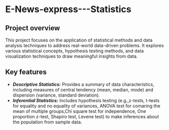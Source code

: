 # E-News-express---Statistics

## Project overview
This project focuses on the application of statistical methods and data analysis techniques to address real-world data-driven problems. It explores various statistical concepts, hypothesis testing methods, and data visualization techniques to draw meaningful insights from data.

## Key features 
* *__Descriptive Statistics:__* Provides a summary of data characteristics, including measures of central tendency (mean, median, mode) and dispersion (variance, standard deviation).
* *__Inferential Statistics:__* Includes hypothesis testing (e.g.,z-tests, t-tests for equality and no equality of variances, ANOVA test for comaring the mean of multiple groups,Chi square test for independence, One proportion z-test, Shapiro test, Levene test) to make inferences about the population from sample data.
